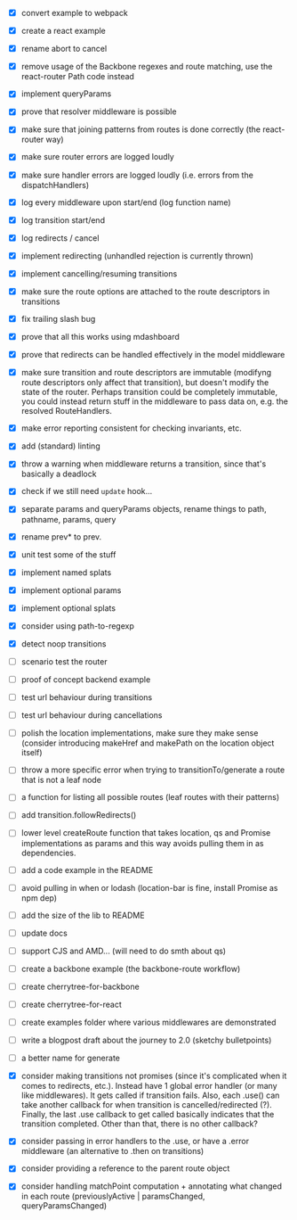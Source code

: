 - [x] convert example to webpack
- [x] create a react example
- [x] rename abort to cancel
- [x] remove usage of the Backbone regexes and route matching, use the react-router Path code instead
- [x] implement queryParams
- [x] prove that resolver middleware is possible
- [x] make sure that joining patterns from routes is done correctly (the react-router way)
- [x] make sure router errors are logged loudly
- [x] make sure handler errors are logged loudly (i.e. errors from the dispatchHandlers)
- [x] log every middleware upon start/end (log function name)
- [x] log transition start/end
- [x] log redirects / cancel
- [x] implement redirecting (unhandled rejection is currently thrown)
- [x] implement cancelling/resuming transitions
- [x] make sure the route options are attached to the route descriptors in transitions
- [x] fix trailing slash bug
- [x] prove that all this works using mdashboard
- [x] prove that redirects can be handled effectively in the model middleware
- [x] make sure transition and route descriptors are immutable (modifyng route descriptors only affect that transition), but doesn't modify the state of the router. Perhaps transition could be completely immutable, you could instead return stuff in the middleware to pass data on, e.g. the resolved RouteHandlers.
- [x] make error reporting consistent for checking invariants, etc.
- [x] add (standard) linting
- [x] throw a warning when middleware returns a transition, since that's basically a deadlock
- [x] check if we still need `update` hook...
- [x] separate params and queryParams objects, rename things to path, pathname, params, query
- [x] rename prev* to prev.
- [x] unit test some of the stuff
- [x] implement named splats
- [x] implement optional params
- [x] implement optional splats
- [x] consider using path-to-regexp
- [x] detect noop transitions
- [ ] scenario test the router
- [ ] proof of concept backend example
- [ ] test url behaviour during transitions
- [ ] test url behaviour during cancellations



- [ ] polish the location implementations, make sure they make sense (consider introducing makeHref and makePath on the location object itself)
- [ ] throw a more specific error when trying to transitionTo/generate a route that is not a leaf node
- [ ] a function for listing all possible routes (leaf routes with their patterns)
- [ ] add transition.followRedirects()
- [ ] lower level createRoute function that takes location, qs and Promise implementations as params and this way avoids pulling them in as dependencies.
- [ ] add a code example in the README
- [ ] avoid pulling in when or lodash (location-bar is fine, install Promise as npm dep)
- [ ] add the size of the lib to README
- [ ] update docs
- [ ] support CJS and AMD... (will need to do smth about qs)
- [ ] create a backbone example (the backbone-route workflow)
- [ ] create cherrytree-for-backbone
- [ ] create cherrytree-for-react
- [ ] create examples folder where various middlewares are demonstrated
- [ ] write a blogpost draft about the journey to 2.0 (sketchy bulletpoints)
- [ ] a better name for generate



- [x] consider making transitions not promises (since it's complicated when it comes to redirects, etc.). Instead have 1 global error handler (or many like middlewares). It gets called if transition fails. Also, each .use() can take another callback for when transition is cancelled/redirected (?). Finally, the last .use callback to get called basically indicates that the transition completed. Other than that, there is no other callback?
- [x] consider passing in error handlers to the .use, or have a .error middleware (an alternative to .then on transitions)
- [x] consider providing a reference to the parent route object
- [x] consider handling matchPoint computation + annotating what changed in each route (previouslyActive | paramsChanged, queryParamsChanged)